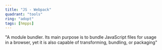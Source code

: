 ```yaml
---
title: "JS - Webpack"
quadrant: "tools"
ring: "adopt"
tags: [hmpps]
---
```


"A module bundler. Its main purpose is to bundle JavaScript files for usage in a browser, yet it is also capable of transforming, bundling, or packaging"
